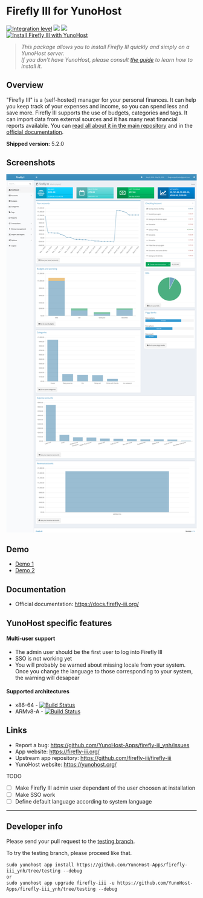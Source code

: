 # Firefly III for YunoHost

[![Integration level](https://dash.yunohost.org/integration/firefly-iii.svg)](https://dash.yunohost.org/appci/app/firefly-iii) ![](https://ci-apps.yunohost.org/ci/badges/firefly-iii.status.svg) ![](https://ci-apps.yunohost.org/ci/badges/firefly-iii.maintain.svg)  
[![Install Firefly III with YunoHost](https://install-app.yunohost.org/install-with-yunohost.png)](https://install-app.yunohost.org/?app=firefly-iii)

> *This package allows you to install Firefly III quickly and simply on a YunoHost server.  
If you don't have YunoHost, please consult [the guide](https://yunohost.org/#/install) to learn how to install it.*

## Overview
"Firefly III" is a (self-hosted) manager for your personal finances. It can help you keep track of your expenses and income, so you can spend less and save more. Firefly III supports the use of budgets, categories and tags. It can import data from external sources and it has many neat financial reports available. You can [read all about it in the main repository](https://github.com/firefly-iii/firefly-iii) and in the [official documentation](https://firefly-iii.readthedocs.io/en/latest/).

**Shipped version:** 5.2.0

## Screenshots

![](index.png)

## Demo

* [Demo 1](https://demo.firefly-iii.org/login)
* [Demo 2](http://www.softaculous.com/softaculous/demos/Firefly_III)

## Documentation

 * Official documentation: https://docs.firefly-iii.org/

## YunoHost specific features

#### Multi-user support

- The admin user should be the first user to log into Firefly III
- SSO is not working yet
- You will probably be warned about missing locale from your system. Once you change the language to those corresponding to your system, the warning will desapear

#### Supported architectures

* x86-64 - [![Build Status](https://ci-apps.yunohost.org/ci/logs/firefly-iii%20%28Apps%29.svg)](https://ci-apps.yunohost.org/ci/apps/firefly-iii/)
* ARMv8-A - [![Build Status](https://ci-apps-arm.yunohost.org/ci/logs/firefly-iii%20%28Apps%29.svg)](https://ci-apps-arm.yunohost.org/ci/apps/firefly-iii/)

## Links

 * Report a bug: https://github.com/YunoHost-Apps/firefly-iii_ynh/issues
 * App website: https://firefly-iii.org/
 * Upstream app repository: https://github.com/firefly-iii/firefly-iii
 * YunoHost website: https://yunohost.org/

TODO
 - [ ] Make Firefly III admin user dependant of the user choosen at installation
 - [ ] Make SSO work
 - [ ] Define default language according to system language

---

Developer info
----------------

Please send your pull request to the [testing branch](https://github.com/YunoHost-Apps/firefly-iii_ynh/tree/testing).

To try the testing branch, please proceed like that.
```
sudo yunohost app install https://github.com/YunoHost-Apps/firefly-iii_ynh/tree/testing --debug
or
sudo yunohost app upgrade firefly-iii -u https://github.com/YunoHost-Apps/firefly-iii_ynh/tree/testing --debug
```
